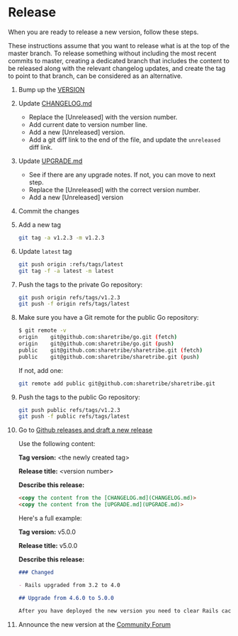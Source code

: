 # Release

When you are ready to release a new version, follow these steps.

These instructions assume that you want to release what is at the top of the master branch. To release something without including the most recent commits to master, creating a dedicated branch that includes the content to be released along with the relevant changelog updates, and create the tag to point to that branch, can be considered as an alternative.

1.  Bump up the [VERSION](VERSION)

1.  Update [CHANGELOG.md](CHANGELOG.md)

    * Replace the \[Unreleased\] with the version number.
    * Add current date to version number line.
    * Add a new \[Unreleased\] version.
    * Add a git diff link to the end of the file, and update the `unreleased` diff link.

1.  Update [UPGRADE.md](UPGRADE.md)

    * See if there are any upgrade notes. If not, you can move to next step.
    * Replace the \[Unreleased\] with the correct version number.
    * Add a new \[Unreleased\] version

1.  Commit the changes

1.  Add a new tag

    ```bash
    git tag -a v1.2.3 -m v1.2.3
    ```

1.  Update `latest` tag

    ```bash
    git push origin :refs/tags/latest
    git tag -f -a latest -m latest
    ```
	
1.  Push the tags to the private Go repository:

    ```bash
    git push origin refs/tags/v1.2.3
    git push -f origin refs/tags/latest
    ```
    
1.  Make sure you have a Git remote for the public Go repository:

    ```bash
    $ git remote -v
    origin    git@github.com:sharetribe/go.git (fetch)
    origin    git@github.com:sharetribe/go.git (push)
    public    git@github.com:sharetribe/sharetribe.git (fetch)
    public    git@github.com:sharetribe/sharetribe.git (push)
    ```
    
    If not, add one:
    
    ```bash
    git remote add public git@github.com:sharetribe/sharetribe.git
    ```

1.  Push the tags to the public Go repository:

    ```bash
    git push public refs/tags/v1.2.3
    git push -f public refs/tags/latest
    ```

1.  Go to [Github releases and draft a new release](https://github.com/sharetribe/sharetribe/releases/new)

    Use the following content:

    **Tag version:** \<the newly created tag\>

    **Release title:** \<version number\>

    **Describe this release:**

    ```markdown
    <copy the content from the [CHANGELOG.md](CHANGELOG.md)>
    <copy the content from the [UPGRADE.md](UPGRADE.md)>
    ```

    Here's a full example:

    **Tag version:** v5.0.0

    **Release title:** v5.0.0

    **Describe this release:**

    ```markdown
    ### Changed

    - Rails upgraded from 3.2 to 4.0

    ## Upgrade from 4.6.0 to 5.0.0

    After you have deployed the new version you need to clear Rails cache by running to following command in your production application Rails console:
    ```

1.  Announce the new version at the [Community Forum](https://www.sharetribe.com/community/c/announcements)
